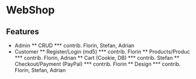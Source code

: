 # WebShop

## Features
* Admin
 ** CRUD
  *** contrib. Florin, Stefan, Adrian
* Customer
 ** Register/Login (md5)
  *** contrib. Florin
 ** Products/Produc
  *** contrib. Florin, Adrian
 ** Cart (Cookie, DB)
  *** contrib. Stefan
 ** Checkout/Payment (PayPal)
  *** contrib. Florin
 ** Design
  *** contrib. Florin, Stefan, Adrian
